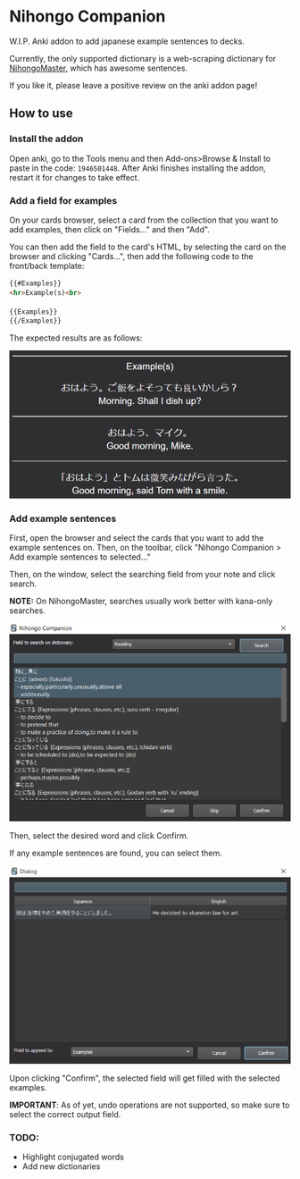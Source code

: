 # Nihongo Companion

W.I.P. Anki addon to add japanese example sentences to decks.

Currently, the only supported dictionary is a web-scraping dictionary for [NihongoMaster](https://nihongomaster.com/), which has awesome sentences.

If you like it, please leave a positive review on the anki addon page!

## How to use

### Install the addon

Open anki, go to the Tools menu and then Add-ons>Browse & Install to paste in the code: `1946501448`. After Anki finishes installing the addon, restart it for changes to take effect.

### Add a field for examples

On your cards browser, select a card from the collection that you want to add examples, then click on "Fields..." and then "Add".

You can then add the field to the card's HTML, by selecting the card on the browser and clicking "Cards...", then add the following code to the front/back template:

```html
{{#Examples}}
<hr>Example(s)<br>

{{Examples}}
{{/Examples}}
```

The expected results are as follows:

![Preview](docs/images/preview.png)

### Add example sentences

First, open the browser and select the cards that you want to add the example sentences on. Then, on the toolbar, click "Nihongo Companion > Add example sentences to selected..."

Then, on the window, select the searching field from your note and click search.

**NOTE:** On NihongoMaster, searches usually work better with kana-only searches.

![Confirm Word](docs/images/confirm_word.png)

Then, select the desired word and click Confirm.

If any example sentences are found, you can select them.

![Confirm Exemple](docs/images/confirm_example.png)

Upon clicking "Confirm", the selected field will get filled with the selected examples.

**IMPORTANT**: As of yet, undo operations are not supported, so make sure to select the correct output field.

### TODO:

- Highlight conjugated words
- Add new dictionaries
